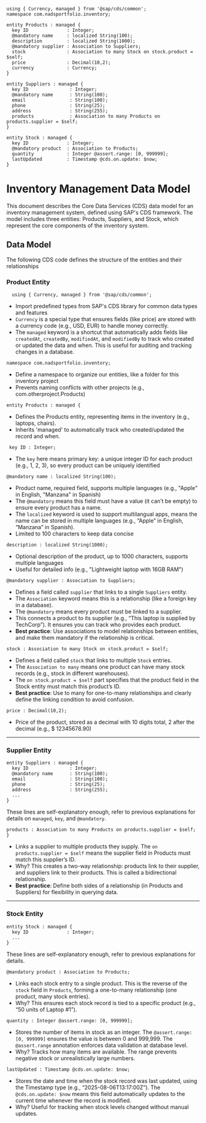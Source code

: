 ```cds
using { Currency, managed } from '@sap/cds/common';
namespace com.nadsportfolio.inventory;

entity Products : managed {
  key ID              : Integer;
  @mandatory name     : localized String(100);
  description         : localized String(1000);
  @mandatory supplier : Association to Suppliers;
  stock               : Association to many Stock on stock.product = $self;
  price               : Decimal(10,2);
  currency            : Currency;
}

entity Suppliers : managed {
  key ID               : Integer;
  @mandatory name      : String(100);
  email                : String(100);
  phone                : String(25);
  address              : String(255);
  products             : Association to many Products on products.supplier = $self;
}

entity Stock : managed {
  key ID              : Integer;
  @mandatory product  : Association to Products;
  quantity            : Integer @assert.range: [0, 999999];
  lastUpdated         : Timestamp @cds.on.update: $now;
}

```

# Inventory Management Data Model

This document describes the Core Data Services (CDS) data model for an inventory management system, defined using SAP's CDS framework. The model includes three entities: Products, Suppliers, and Stock, which represent the core components of the inventory system.

## Data Model

The following CDS code defines the structure of the entities and their relationships

### Product Entity

```cds
  using { Currency, managed } from '@sap/cds/common';
```

- Import predefined types from SAP's CDS library for common data types and features
- `Currency` is a special type that ensures fields (like price) are stored with a currency code (e.g., USD, EUR) to handle money correctly.
- The `managed` keyword is a shortcut that automatically adds fields like `createdAt`, `createdBy`, `modifiedAt`, and `modifiedBy` to track who created or updated the data and when. This is useful for auditing and tracking changes in a database.

```cds
namespace com.nadsportfolio.inventory;
```

- Define a namespace to organize our entities, like a folder for this inventory project
- Prevents naming conflicts with other projects (e.g., com.otherproject.Products)

```cds
entity Products : managed {
```

- Defines the Products entity, representing items in the inventory (e.g., laptops, chairs).
- Inherits 'managed' to automatically track who created/updated the record and when.

```cds
 key ID : Integer;
```

- The `key` here means primary key: a unique integer ID for each product (e.g., 1, 2, 3), so every product can be uniquely identified

```cds
@mandatory name : localized String(100);
```

- Product name, required field, supports multiple languages (e.g., "Apple" in English, "Manzana" in Spanish)
- The `@mandatory` means this field must have a value (it can’t be empty) to ensure every product has a name.
- The `localized` keyword is used to support multilangual apps, means the name can be stored in multiple languages (e.g., “Apple” in English, “Manzana” in Spanish).
- Limited to 100 characters to keep data concise

```cds
description : localized String(1000);
```

- Optional description of the product, up to 1000 characters, supports multiple languages
- Useful for detailed info (e.g., "Lightweight laptop with 16GB RAM")

```cds
@mandatory supplier : Association to Suppliers;
```

- Defines a field called `supplier` that links to a single `Suppliers` entity.
- The `Association` keyword means this is a relationship (like a foreign key in a database).
- The `@mandatory` means every product must be linked to a supplier.
- This connects a product to its supplier (e.g., “This laptop is supplied by TechCorp”). It ensures you can track who provides each product.
- **Best practice**: Use associations to model relationships between entities, and make them mandatory if the relationship is critical.

```cds
stock : Association to many Stock on stock.product = $self;
```

- Defines a field called `stock` that links to multiple `Stock` entries.
- The `Association to many` means one product can have many stock records (e.g., stock in different warehouses).
- The `on stock.product = $self` part specifies that the product field in the Stock entity must match this product’s ID.
- **Best practice**: Use to many for one-to-many relationships and clearly define the linking condition to avoid confusion.

```cds
price : Decimal(10,2);
```

- Price of the product, stored as a decimal with 10 digits total, 2 after the decimal (e.g., $ 12345678.90)

---

### Supplier Entity

```cds
entity Suppliers : managed {
  key ID               : Integer;
  @mandatory name      : String(100);
  email                : String(100);
  phone                : String(25);
  address              : String(255);
  ...
}
```

These lines are self-explanatory enough, refer to previous explanations for details on `managed`, `key`, and `@mandatory`.

```cds
products : Association to many Products on products.supplier = $self;
}
```

- Links a supplier to multiple products they supply. The `on products.supplier = $self` means the supplier field in Products must match this supplier’s ID.
- Why? This creates a two-way relationship: products link to their supplier, and suppliers link to their products. This is called a bidirectional relationship.
- **Best practice**: Define both sides of a relationship (in Products and Suppliers) for flexibility in querying data.

---

### Stock Entity

```cds
entity Stock : managed {
  key ID              : Integer;
  ...
}
```

These lines are self-explanatory enough, refer to previous explanations for details.

```cds
@mandatory product : Association to Products;
```

- Links each stock entry to a single product. This is the reverse of the `stock` field in `Products`, forming a one-to-many relationship (one product, many stock entries).
- Why? This ensures each stock record is tied to a specific product (e.g., “50 units of Laptop #1”).

```cds
quantity : Integer @assert.range: [0, 999999];
```

- Stores the number of items in stock as an integer. The `@assert.range: [0, 999999]` ensures the value is between 0 and 999,999. The `@assert.range` annotation enforces data validation at database level.
- Why? Tracks how many items are available. The range prevents negative stock or unrealistically large numbers.

```cds
lastUpdated : Timestamp @cds.on.update: $now;
```

- Stores the date and time when the stock record was last updated, using the Timestamp type (e.g., “2025-08-06T13:17:00Z”). The `@cds.on.update: $now` means this field automatically updates to the current time whenever the record is modified.
- Why? Useful for tracking when stock levels changed without manual updates.

